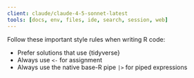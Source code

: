 ```yaml
---
client: claude/claude-4-5-sonnet-latest
tools: [docs, env, files, ide, search, session, web]
---
```


Follow these important style rules when writing R code:

* Prefer solutions that use {tidyverse}
* Always use `<-` for assignment
* Always use the native base-R pipe `|>` for piped expressions

